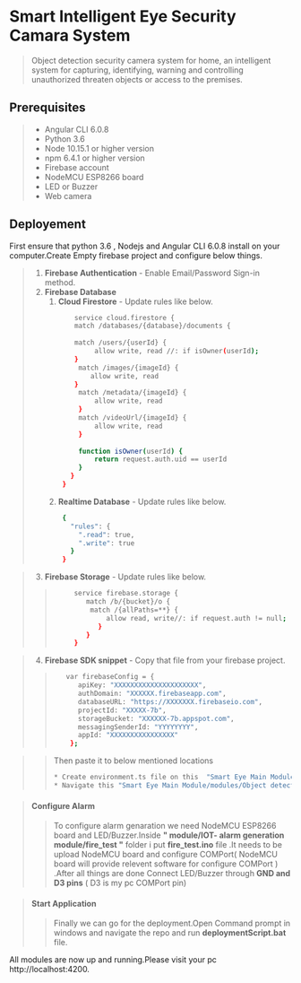 # Smart Intelligent Eye Security Camara System
> Object detection security camera system for home, an intelligent system for capturing, identifying, warning
and controlling unauthorized threaten objects or access to the premises.

## Prerequisites
> * Angular CLI 6.0.8
> * Python 3.6 
> * Node 10.15.1 or higher version
> * npm 6.4.1 or higher version
> * Firebase account
> * NodeMCU ESP8266 board
> * LED or Buzzer
> * Web camera

## Deployement

First ensure that python 3.6 , Nodejs and Angular CLI 6.0.8 install on your computer.Create Empty firebase project and configure below things.
> 1. **Firebase Authentication** - Enable Email/Password Sign-in method.
> 2. **Firebase Database** 
>     1. **Cloud Firestore** - Update rules like below.
>         ```bash
>             service cloud.firestore {
>             match /databases/{database}/documents {
>          
>             match /users/{userId} {
>                  allow write, read //: if isOwner(userId);
>             }
>              match /images/{imageId} {
>                 allow write, read 
>             }
>              match /metadata/{imageId} {
>                  allow write, read 
>              }
>              match /videoUrl/{imageId} {
>                  allow write, read 
>              }
>             
>              function isOwner(userId) {
>                  return request.auth.uid == userId
>              }
>            }
>          }
>     2. **Realtime Database** - Update rules like below.
>         ```bash
>          {
>            "rules": {
>              ".read": true,
>              ".write": true
>            }
>          }

> 3. **Firebase Storage** - Update rules like below.
>> ```bash
>>      service firebase.storage {
>>         match /b/{bucket}/o {
>>          match /{allPaths=**} {
>>              allow read, write//: if request.auth != null;
>>            }
>>         }
>>      }

> 4. **Firebase SDK snippet** - Copy that file from your firebase project.
>> ```bash
>>    var firebaseConfig = {
>>       apiKey: "XXXXXXXXXXXXXXXXXXXXX",
>>       authDomain: "XXXXXX.firebaseapp.com",
>>       databaseURL: "https://XXXXXXX.firebaseio.com",
>>       projectId: "XXXXX-7b",
>>       storageBucket: "XXXXXX-7b.appspot.com",
>>       messagingSenderId: "YYYYYYYY",
>>       appId: "XXXXXXXXXXXXXXXX"
>>     };

>> Then paste it to below mentioned locations
>> ```bash
>> * Create environment.ts file on this  "Smart Eye Main Module/src/environments/environment.ts" path and paste on it.
>> * Navigate this "Smart Eye Main Module/modules/Object detection module/templates/index.html" path and paste it inside index.html file.

> #### Configure Alarm 
>> To configure alarm genaration we need NodeMCU ESP8266 board and LED/Buzzer.Inside **" module/IOT- alarm generation module/fire_test "** folder i put **fire_test.ino** file .It needs to be upload NodeMCU board and configure COMPort( NodeMCU board will provide relevent software for configure COMPort ) .After all things are done Connect LED/Buzzer through **GND and D3 pins** ( D3 is my pc COMPort pin)

> #### Start Application
>> Finally we can go for the deployment.Open Command prompt in windows and navigate the repo and run **deploymentScript.bat** file.

All modules are now up and running.Please visit your pc http://localhost:4200.

